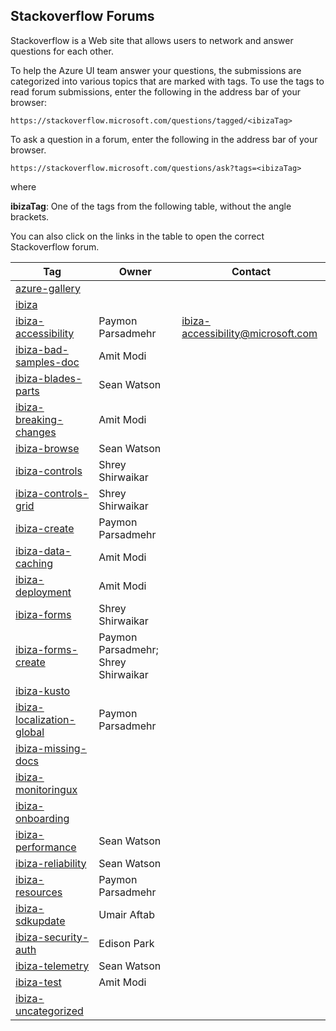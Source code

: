 
<a name="stackoverflow-forums"></a>
## Stackoverflow Forums

Stackoverflow is a Web site that allows users to network and answer questions for each other.

To help the Azure UI team answer your questions, the submissions are categorized into various topics that are marked with tags. 
To use the tags to read forum submissions, enter the following in the address bar of your browser:

```https://stackoverflow.microsoft.com/questions/tagged/<ibizaTag>```

To ask a question in a forum, enter the following in the address bar of your browser.

```https://stackoverflow.microsoft.com/questions/ask?tags=<ibizaTag>```

where
 
**ibizaTag**:  One of the tags from the following table, without the angle brackets.

You can also click on the links in the table to open the correct Stackoverflow forum.


| Tag                                                                                                            | Owner             | Contact |
| -------------------------------------------------------------------------------------------------------------- | ----------------- | ------- |
| [azure-gallery](https://stackoverflow.microsoft.com/questions/tagged/azure-gallery)                            |                   | |
| [ibiza](https://stackoverflow.microsoft.com/questions/tagged/ibiza)                                            |                   | |
| [ibiza-accessibility](https://stackoverflow.microsoft.com/questions/tagged/ibiza-accessibility)                | Paymon Parsadmehr | ibiza-accessibility@microsoft.com | 
| [ibiza-bad-samples-doc](https://stackoverflow.microsoft.com/questions/tagged/ibiza-bad-samples-doc)            | Amit Modi         | |
| [ibiza-blades-parts](https://stackoverflow.microsoft.com/questions/tagged/ibiza-blades-parts)                  | Sean Watson       | |
| [ibiza-breaking-changes](https://stackoverflow.microsoft.com/questions/tagged/ibiza-breaking-changes)          | Amit Modi         | |
| [ibiza-browse](https://stackoverflow.microsoft.com/questions/tagged/ibiza-browse)                              | Sean Watson       | |
| [ibiza-controls](https://stackoverflow.microsoft.com/questions/tagged/ibiza-controls)                          | Shrey Shirwaikar  | |
| [ibiza-controls-grid](https://stackoverflow.microsoft.com/questions/tagged/ibiza-controls-grid)                | Shrey Shirwaikar  | |
| [ibiza-create](https://stackoverflow.microsoft.com/questions/tagged/ibiza-create)                              | Paymon Parsadmehr | |
| [ibiza-data-caching](https://stackoverflow.microsoft.com/questions/tagged/ibiza-data-caching)                  | Amit Modi         | |
| [ibiza-deployment](https://stackoverflow.microsoft.com/questions/tagged/ibiza-deployment)                      | Amit Modi         | |
| [ibiza-forms](https://stackoverflow.microsoft.com/questions/tagged/ibiza-forms)                                | Shrey Shirwaikar  | |
| [ibiza-forms-create](https://stackoverflow.microsoft.com/questions/tagged/ibiza-forms-create)                  | Paymon Parsadmehr; Shrey Shirwaikar | |
| [ibiza-kusto](https://stackoverflow.microsoft.com/questions/tagged/ibiza-kusto)                                |                   | |
| [ibiza-localization-global](https://stackoverflow.microsoft.com/questions/tagged/ibiza-localization-global)    | Paymon Parsadmehr | |
| [ibiza-missing-docs](https://stackoverflow.microsoft.com/questions/tagged/ibiza-missing-docs)                  |                   | |
| [ibiza-monitoringux](https://stackoverflow.microsoft.com/questions/tagged/ibiza-monitoringux)                  |                   | |
| [ibiza-onboarding](https://stackoverflow.microsoft.com/questions/tagged/ibiza-onboarding)                      |                   | |
| [ibiza-performance](https://stackoverflow.microsoft.com/questions/tagged/ibiza-performance)                    | Sean Watson       | |
| [ibiza-reliability](https://stackoverflow.microsoft.com/questions/tagged/ibiza-reliability)                    | Sean Watson       | |
| [ibiza-resources](https://stackoverflow.microsoft.com/questions/tagged/ibiza-resources)                        | Paymon Parsadmehr | |
| [ibiza-sdkupdate](https://stackoverflow.microsoft.com/questions/tagged/ibiza-sdkupdate)                        | Umair Aftab       | |
| [ibiza-security-auth](https://stackoverflow.microsoft.com/questions/tagged/ibiza-security-auth)                | Edison Park       | |
| [ibiza-telemetry](https://stackoverflow.microsoft.com/questions/tagged/ibiza-telemetry)                        | Sean Watson       | |
| [ibiza-test](https://stackoverflow.microsoft.com/questions/tagged/ibiza-test)                                  | Amit Modi         | |
| [ibiza-uncategorized](https://stackoverflow.microsoft.com/questions/tagged/ibiza-uncategorized)                |                   | |

